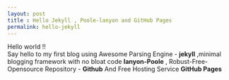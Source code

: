 ```yaml
---
layout: post
title : Hello Jekyll , Poole-lanyon and GitHub Pages
permalink: hello-jekyll
---
```


<div class="message">
  Hello world !! <Br>
   Say hello to my first blog using Awesome Parsing Engine - <strong>jekyll</strong> 
   ,minimal blogging framework with no bloat code <strong>lanyon-Poole</strong> ,
   Robust-Free-Opensource Repository - <strong>Github</strong> And Free Hosting Service <strong>GitHub Pages</strong> 
</div>

